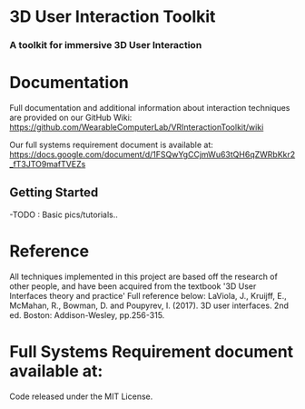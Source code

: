 # 3D User Interaction Toolkit
### A toolkit for immersive 3D User Interaction

# Documentation
Full documentation and additional information about interaction techniques are provided on our GitHub Wiki: https://github.com/WearableComputerLab/VRInteractionToolkit/wiki

Our full systems requirement document is available at: https://docs.google.com/document/d/1FSQwYgCCjmWu63tQH6qZWRbKkr2_fT3JTO9mafTVEZs

## Getting Started
-TODO : Basic pics/tutorials..

# Reference
All techniques implemented in this project are based off the research of other people, and have been acquired from the textbook '3D User Interfaces theory and practice'
Full reference below:
LaViola, J., Kruijff, E., McMahan, R., Bowman, D. and Poupyrev, I. (2017). 3D user interfaces. 2nd ed. Boston: Addison-Wesley, pp.256-315.

# Full Systems Requirement document available at:
Code released under the MIT License.
